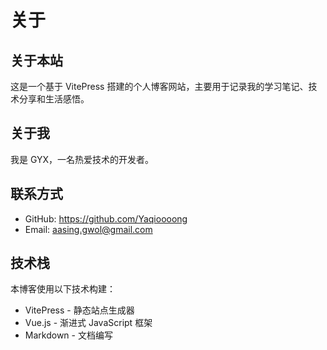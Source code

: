 # 关于

## 关于本站

这是一个基于 VitePress 搭建的个人博客网站，主要用于记录我的学习笔记、技术分享和生活感悟。

## 关于我

我是 GYX，一名热爱技术的开发者。

## 联系方式

- GitHub: https://github.com/Yaqioooong
- Email: aasing.gwol@gmail.com

## 技术栈

本博客使用以下技术构建：

- VitePress - 静态站点生成器
- Vue.js - 渐进式 JavaScript 框架
- Markdown - 文档编写